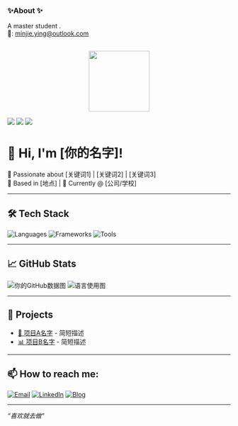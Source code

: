 ### ✨About ✨
A master student .
<br>
📩: minjie.ying@outlook.com

<br>

<div align="center"> <img height="137px" src="https://github-readme-stats.vercel.app/api?username=Minjie&theme=dark" /> </div>


<span > <img src="https://img.shields.io/badge/-HTML5-E34F26?style=flat-square&logo=html5&logoColor=white" /> <img src="https://img.shields.io/badge/-CSS3-1572B6?style=flat-square&logo=css3" /> <img src="https://img.shields.io/badge/-JavaScript-oringe?style=flat-square&logo=javascript" /> </span>

# 👋 Hi, I'm [你的名字]!

🌟 Passionate about [关键词1] | [关键词2] | [关键词3]  
📍 Based in [地点] | 💼 Currently @ [公司/学校]

---

## 🛠️ Tech Stack
![Languages](https://img.shields.io/badge/-Python-333333?style=flat&logo=python)
![Frameworks](https://img.shields.io/badge/-React-333333?style=flat&logo=react)
![Tools](https://img.shields.io/badge/-Git-333333?style=flat&logo=git)
<!-- 自由加想展示的技术 -->

---

## 📈 GitHub Stats
![你的GitHub数据图](https://github-readme-stats.vercel.app/api?username=你的用户名&show_icons=true&theme=tokyonight)
![语言使用图](https://github-readme-stats.vercel.app/api/top-langs/?username=你的用户名&layout=compact&theme=tokyonight)

---

## 🚀 Projects
- [🔧 项目A名字](项目A链接) - 简短描述
- [📊 项目B名字](项目B链接) - 简短描述

---

## 📫 How to reach me:
[![Email](https://img.shields.io/badge/-Email-D14836?style=flat&logo=gmail&logoColor=white)](mailto:你的邮箱)
[![LinkedIn](https://img.shields.io/badge/-LinkedIn-blue?style=flat&logo=linkedin)](你的LinkedIn链接)
[![Blog](https://img.shields.io/badge/-Blog-FFA500?style=flat&logo=RSS)](你的博客或网站)

---

_“喜欢就去做”_

